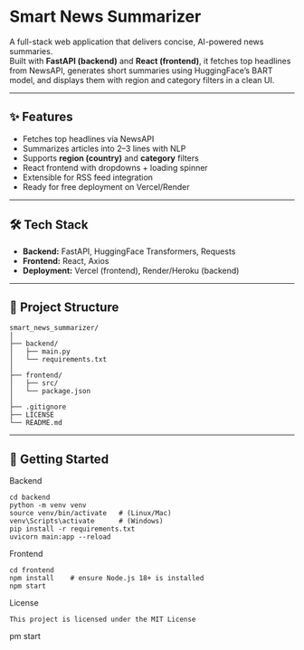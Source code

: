 # Smart News Summarizer

A full-stack web application that delivers concise, AI-powered news summaries.  
Built with **FastAPI (backend)** and **React (frontend)**, it fetches top headlines from NewsAPI, generates short summaries using HuggingFace’s BART model, and displays them with region and category filters in a clean UI.

---

## ✨ Features
- Fetches top headlines via NewsAPI  
- Summarizes articles into 2–3 lines with NLP  
- Supports **region (country)** and **category** filters  
- React frontend with dropdowns + loading spinner  
- Extensible for RSS feed integration  
- Ready for free deployment on Vercel/Render  

---

## 🛠️ Tech Stack
- **Backend:** FastAPI, HuggingFace Transformers, Requests  
- **Frontend:** React, Axios  
- **Deployment:** Vercel (frontend), Render/Heroku (backend)  

---

## 📂 Project Structure
```plaintext
smart_news_summarizer/
│
├── backend/
│   ├── main.py
│   └── requirements.txt
│
├── frontend/
│   ├── src/
│   └── package.json
│
├── .gitignore
├── LICENSE
└── README.md
```
---

## 🚀 Getting Started
Backend
```
cd backend
python -m venv venv
source venv/bin/activate   # (Linux/Mac)
venv\Scripts\activate      # (Windows)
pip install -r requirements.txt
uvicorn main:app --reload
```
Frontend
```
cd frontend
npm install    # ensure Node.js 18+ is installed
npm start
```

License
```
This project is licensed under the MIT License
```
pm start

